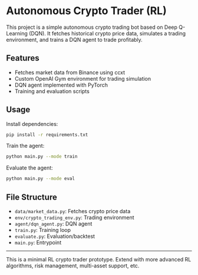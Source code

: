 # Autonomous Crypto Trader (RL)

This project is a simple autonomous crypto trading bot based on Deep Q-Learning (DQN). It fetches historical crypto price data, simulates a trading environment, and trains a DQN agent to trade profitably.

## Features
- Fetches market data from Binance using ccxt
- Custom OpenAI Gym environment for trading simulation
- DQN agent implemented with PyTorch
- Training and evaluation scripts

## Usage

Install dependencies:
```bash
pip install -r requirements.txt
```

Train the agent:
```bash
python main.py --mode train
```

Evaluate the agent:
```bash
python main.py --mode eval
```

## File Structure
- `data/market_data.py`: Fetches crypto price data
- `env/crypto_trading_env.py`: Trading environment
- `agent/dqn_agent.py`: DQN agent
- `train.py`: Training loop
- `evaluate.py`: Evaluation/backtest
- `main.py`: Entrypoint

---
This is a minimal RL crypto trader prototype. Extend with more advanced RL algorithms, risk management, multi-asset support, etc.
